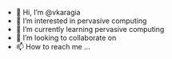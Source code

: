 - 👋 Hi, I’m @vkaragia
- 👀 I’m interested in pervasive computing
- 🌱 I’m currently learning pervasive computing  
- 💞️ I’m looking to collaborate on 
- 📫 How to reach me ...

<!---
vkaragia/vkaragia is a ✨ special ✨ repository because its `README.md` (this file) appears on your GitHub profile.
You can click the Preview link to take a look at your changes.
--->
